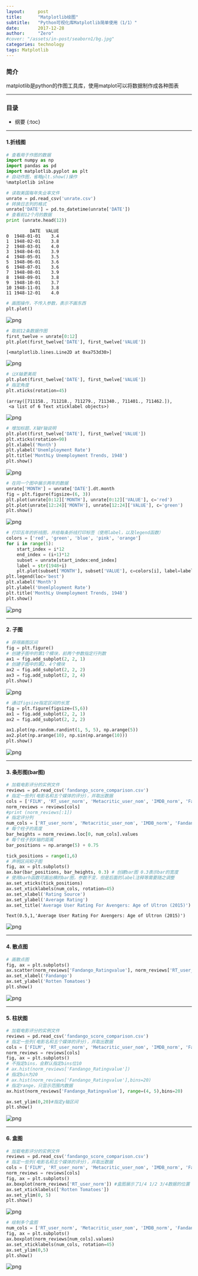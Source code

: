 ```yaml
---
layout:     post
title:      "Matplotlib绘图"
subtitle:   "Python可视化库Matplotlib简单使用（1/1）"
date:       2017-12-28
author:     "Zero"
#cover: "/assets/in-post/seaborn1/bg.jpg"
categories: technology
tags: Matplotlib
---
```


### 简介

matplotlib是python的作图工具库，使用matplot可以将数据制作成各种图表

---

### 目录

* 纲要
{:toc}

---

#### 1.折线图


```python
# 查看用于作图的数据
import numpy as np
import pandas as pd
import matplotlib.pyplot as plt
# 自动作图，省略plt.show()操作
%matplotlib inline

# 读取美国每年失业率文件
unrate = pd.read_csv('unrate.csv')
# 转换日志列的格式
unrate['DATE'] = pd.to_datetime(unrate['DATE'])
# 查看前12个月的数据
print (unrate.head(12))
```

             DATE  VALUE
    0  1948-01-01    3.4
    1  1948-02-01    3.8
    2  1948-03-01    4.0
    3  1948-04-01    3.9
    4  1948-05-01    3.5
    5  1948-06-01    3.6
    6  1948-07-01    3.6
    7  1948-08-01    3.9
    8  1948-09-01    3.8
    9  1948-10-01    3.7
    10 1948-11-01    3.8
    11 1948-12-01    4.0



```python
# 画图操作，不传入参数，表示不画东西
plt.plot()
```



![png](/assets/in-post/matplotlib1/output_2_1.png)



```python
# 取前12条数据作图
first_twelve = unrate[0:12]
plt.plot(first_twelve['DATE'], first_twelve['VALUE'])
```




    [<matplotlib.lines.Line2D at 0xa753d30>]




![png](/assets/in-post/matplotlib1/output_3_1.png)



```python
# 让X轴更美观
plt.plot(first_twelve['DATE'], first_twelve['VALUE'])
# 指定角度
plt.xticks(rotation=45)
```




    (array([711158., 711218., 711279., 711340., 711401., 711462.]),
     <a list of 6 Text xticklabel objects>)




![png](/assets/in-post/matplotlib1/output_4_1.png)



```python
# 增加标题、X轴Y轴说明
plt.plot(first_twelve['DATE'], first_twelve['VALUE'])
plt.xticks(rotation=90)
plt.xlabel('Month')
plt.ylabel('Unemlployment Rate')
plt.title('MonthLy Unemployment Trends, 1948')
plt.show()
```


![png](/assets/in-post/matplotlib1/output_5_0.png)



```python
# 在同一个图中展示两年的数据
unrate['MONTH'] = unrate['DATE'].dt.month
fig = plt.figure(figsize=(6, 3))
plt.plot(unrate[0:12]['MONTH'], unrate[0:12]['VALUE'], c='red')
plt.plot(unrate[12:24]['MONTH'], unrate[12:24]['VALUE'], c='green')
plt.show()
```


![png](/assets/in-post/matplotlib1/output_6_0.png)



```python
# 打印五年的折线图，并给每条折线打印标签（使用label，以及legend函数）
colors = ['red', 'green', 'blue', 'pink', 'orange']
for i in range(5):
    start_index = i*12
    end_index = (i+1)*12
    subset = unrate[start_index:end_index]
    label = str(1948+i)
    plt.plot(subset['MONTH'], subset['VALUE'], c=colors[i], label=label)
plt.legend(loc='best')
plt.xlabel('Month')
plt.ylabel('Unemlployment Rate')
plt.title('MonthLy Unemployment Trends, 1948')
plt.show()

```


![png](/assets/in-post/matplotlib1/output_7_0.png)


---

#### 2. 子图


```python
# 获得画图区间
fig = plt.figure()
# 创建子图中的第1个模块，前两个参数指定行列数
ax1 = fig.add_subplot(2, 2, 1)
# 创建子图中的第2、4个模块
ax2 = fig.add_subplot(2, 2, 2)
ax3 = fig.add_subplot(2, 2, 4)
plt.show()
```


![png](/assets/in-post/matplotlib1/output_9_0.png)



```python
# 通过figsize指定区间的长宽
fig = plt.figure(figsize=(5,6))
ax1 = fig.add_subplot(2, 2, 1)
ax2 = fig.add_subplot(2, 2, 2)

ax1.plot(np.random.randint(1, 5, 5), np.arange(5))
ax2.plot(np.arange(10), np.sin(np.arange(10)))
plt.show()
```


![png](/assets/in-post/matplotlib1/output_10_0.png)

---

#### 3. 条形图(bar图)


```python
# 加载电影评分的实例文件
reviews = pd.read_csv('fandango_score_comparison.csv')
# 指定一些列(电影名和五个媒体的评分)，并取出数据
cols = ['FILM', 'RT_user_norm', 'Metacritic_user_nom', 'IMDB_norm', 'Fandango_Ratingvalue', 'Fandango_Stars']
norm_reviews = reviews[cols]
#print (norm_reviews[:1])
# 指定评分列
num_cols = ['RT_user_norm', 'Metacritic_user_nom', 'IMDB_norm', 'Fandango_Ratingvalue', 'Fandango_Stars']
# 每个柱子的高度
bar_heights = norm_reviews.loc[0, num_cols].values
# 每个柱子到X轴的距离
bar_positions = np.arange(5) + 0.75

tick_positions = range(1,6)
# 声明区间和子图
fig, ax = plt.subplots()
ax.bar(bar_positions, bar_heights, 0.3) # 创建bar图 0.3表示bar的宽度
# 使用barh函数可画出横的bar图，参数不变，但是后面的label注释等需要随之调整
ax.set_xticks(tick_positions)
ax.set_xticklabels(num_cols, rotation=45)
ax.set_xlabel('Rating Source')
ax.set_ylabel('Average Rating')
ax.set_title('Average User Rating For Avengers: Age of Ultron (2015)')
```




    Text(0.5,1,'Average User Rating For Avengers: Age of Ultron (2015)')




![png](/assets/in-post/matplotlib1/output_12_1.png)

---

#### 4. 散点图


```python
# 画散点图
fig, ax = plt.subplots()
ax.scatter(norm_reviews['Fandango_Ratingvalue'], norm_reviews['RT_user_norm'])
ax.set_xlabel('Fandango')
ax.set_ylabel('Rotten Tomatoes')
plt.show()
```


![png](/assets/in-post/matplotlib1/output_14_0.png)

---

#### 5. 柱状图


```python
# 加载电影评分的实例文件
reviews = pd.read_csv('fandango_score_comparison.csv')
# 指定一些列(电影名和五个媒体的评分)，并取出数据
cols = ['FILM', 'RT_user_norm', 'Metacritic_user_nom', 'IMDB_norm', 'Fandango_Ratingvalue', 'Fandango_Stars']
norm_reviews = reviews[cols]
fig, ax = plt.subplots()
# 不指定bins，会默认指定bins位10
# ax.hist(norm_reviews['Fandango_Ratingvalue'])
# 指定bin为20
# ax.hist(norm_reviews['Fandango_Ratingvalue'],bins=20)
# 指定range，只显示范围内数据
ax.hist(norm_reviews['Fandango_Ratingvalue'], range=(4, 5),bins=20)

ax.set_ylim(0,20)#指定y轴区间
plt.show()
```


![png](/assets/in-post/matplotlib1/output_16_0.png)

---

#### 6. 盒图


```python
# 加载电影评分的实例文件
reviews = pd.read_csv('fandango_score_comparison.csv')
# 指定一些列(电影名和五个媒体的评分)，并取出数据
cols = ['FILM', 'RT_user_norm', 'Metacritic_user_nom', 'IMDB_norm', 'Fandango_Ratingvalue', 'Fandango_Stars']
norm_reviews = reviews[cols]
fig, ax = plt.subplots()
ax.boxplot(norm_reviews['RT_user_norm']) #盒图展示了1/4 1/2 3/4数据的位置
ax.set_xticklabels(['Rotten Tomatoes'])
ax.set_ylim(0, 5)
plt.show()
```


![png](/assets/in-post/matplotlib1/output_18_0.png)



```python
# 绘制多个盒图
num_cols = ['RT_user_norm', 'Metacritic_user_nom', 'IMDB_norm', 'Fandango_Ratingvalue']
fig, ax = plt.subplots()
ax.boxplot(norm_reviews[num_cols].values)
ax.set_xticklabels(num_cols, rotation=45)
ax.set_ylim(0,5)
plt.show()
```


![png](/assets/in-post/matplotlib1/output_19_0.png)
